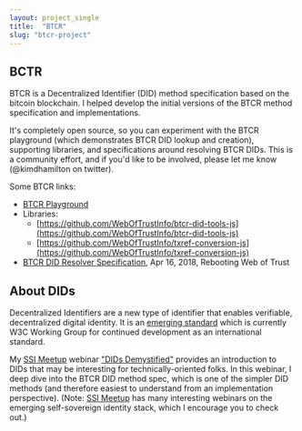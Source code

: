 ```yaml
---
layout: project_single
title:  "BTCR"
slug: "btcr-project"
---
```


## BCTR
BTCR is a Decentralized Identifier (DID) method specification based on the bitcoin blockchain. I helped develop the initial versions of the BTCR method specification and implementations. 

It's completely open source, so you can experiment with the BTCR playground (which demonstrates BTCR DID lookup and creation), supporting libraries, and specifications around resolving BTCR DIDs. This is a community effort, and if you'd like to be involved, please let me know (@kimdhamilton on twitter).

Some BTCR links:
- [BTCR Playground](https://github.com/WebOfTrustInfo/btcr-tx-playground.github.io)
- Libraries:
    - [https://github.com/WebOfTrustInfo/btcr-did-tools-js](https://github.com/WebOfTrustInfo/btcr-did-tools-js)
    - [https://github.com/WebOfTrustInfo/txref-conversion-js](https://github.com/WebOfTrustInfo/txref-conversion-js)
- [BTCR DID Resolver Specification](https://github.com/WebOfTrustInfo/rebooting-the-web-of-trust-spring2018/blob/master/final-documents/btcr-resolver.pdf), Apr 16, 2018, Rebooting Web of Trust

## About DIDs
Decentralized Identifiers are a new type of identifier that enables verifiable, decentralized digital identity. It is an [emerging standard](https://www.w3.org/TR/did-core/) which is currently W3C Working Group for continued development as an international standard.  

My [SSI Meetup](http://ssimeetup.org) webinar ["DIDs Demystified"](http://ssimeetup.org/dids-demystified-hands-intro-dids-btcr-did-method-kim-hamilton-duffy-webinar-5/) provides an introduction to DIDs that may be interesting for technically-oriented folks. In this webinar, I deep dive into the BTCR DID method spec, which is one of the simpler DID methods (and therefore easiest to understand from an implementation perspective). (Note: [SSI Meetup](http://ssimeetup.org) has many interesting webinars on the emerging self-sovereign identity stack, which I encourage you to check out.)